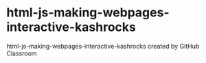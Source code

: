 # html-js-making-webpages-interactive-kashrocks
html-js-making-webpages-interactive-kashrocks created by GitHub Classroom
